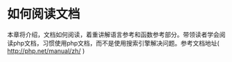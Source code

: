 # 如何阅读文档

本章将介绍，文档如何阅读，着重讲解语言参考和函数参考部分。带领读者学会阅读php文档，习惯使用php文档，而不是使用搜索引擎解决问题。参考文档地址( http://php.net/manual/zh/ )

